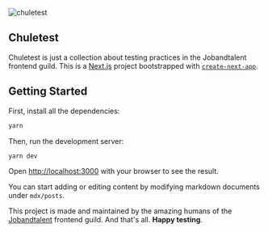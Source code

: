 ![chuletest](https://user-images.githubusercontent.com/1366843/116208346-20cdc080-a741-11eb-876e-8b0d9e44267d.png)

## Chuletest

Chuletest is just a collection about testing practices in the Jobandtalent frontend guild. 
This is a [Next.js](https://nextjs.org/) project bootstrapped with [`create-next-app`](https://github.com/vercel/next.js/tree/canary/packages/create-next-app).

## Getting Started

First, install all the dependencies:

```bash
yarn
```

Then, run the development server:

```bash
yarn dev
```

Open [http://localhost:3000](http://localhost:3000) with your browser to see the result.

You can start adding or editing content by modifying markdown documents under `mdx/posts`.

This project is made and maintained by the amazing humans of the [Jobandtalent](https://jobandtalent.com) frontend guild. And that's all. **Happy testing**.
